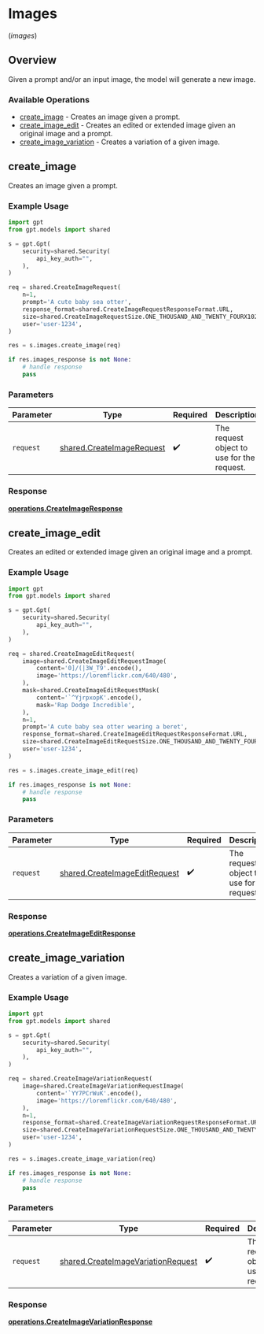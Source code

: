 # Images
(*images*)

## Overview

Given a prompt and/or an input image, the model will generate a new image.

### Available Operations

* [create_image](#create_image) - Creates an image given a prompt.
* [create_image_edit](#create_image_edit) - Creates an edited or extended image given an original image and a prompt.
* [create_image_variation](#create_image_variation) - Creates a variation of a given image.

## create_image

Creates an image given a prompt.

### Example Usage

```python
import gpt
from gpt.models import shared

s = gpt.Gpt(
    security=shared.Security(
        api_key_auth="",
    ),
)

req = shared.CreateImageRequest(
    n=1,
    prompt='A cute baby sea otter',
    response_format=shared.CreateImageRequestResponseFormat.URL,
    size=shared.CreateImageRequestSize.ONE_THOUSAND_AND_TWENTY_FOURX1024,
    user='user-1234',
)

res = s.images.create_image(req)

if res.images_response is not None:
    # handle response
    pass
```

### Parameters

| Parameter                                                              | Type                                                                   | Required                                                               | Description                                                            |
| ---------------------------------------------------------------------- | ---------------------------------------------------------------------- | ---------------------------------------------------------------------- | ---------------------------------------------------------------------- |
| `request`                                                              | [shared.CreateImageRequest](../../models/shared/createimagerequest.md) | :heavy_check_mark:                                                     | The request object to use for the request.                             |


### Response

**[operations.CreateImageResponse](../../models/operations/createimageresponse.md)**


## create_image_edit

Creates an edited or extended image given an original image and a prompt.

### Example Usage

```python
import gpt
from gpt.models import shared

s = gpt.Gpt(
    security=shared.Security(
        api_key_auth="",
    ),
)

req = shared.CreateImageEditRequest(
    image=shared.CreateImageEditRequestImage(
        content='0]/(|3W_T9'.encode(),
        image='https://loremflickr.com/640/480',
    ),
    mask=shared.CreateImageEditRequestMask(
        content='`^YjrpxopK'.encode(),
        mask='Rap Dodge Incredible',
    ),
    n=1,
    prompt='A cute baby sea otter wearing a beret',
    response_format=shared.CreateImageEditRequestResponseFormat.URL,
    size=shared.CreateImageEditRequestSize.ONE_THOUSAND_AND_TWENTY_FOURX1024,
    user='user-1234',
)

res = s.images.create_image_edit(req)

if res.images_response is not None:
    # handle response
    pass
```

### Parameters

| Parameter                                                                      | Type                                                                           | Required                                                                       | Description                                                                    |
| ------------------------------------------------------------------------------ | ------------------------------------------------------------------------------ | ------------------------------------------------------------------------------ | ------------------------------------------------------------------------------ |
| `request`                                                                      | [shared.CreateImageEditRequest](../../models/shared/createimageeditrequest.md) | :heavy_check_mark:                                                             | The request object to use for the request.                                     |


### Response

**[operations.CreateImageEditResponse](../../models/operations/createimageeditresponse.md)**


## create_image_variation

Creates a variation of a given image.

### Example Usage

```python
import gpt
from gpt.models import shared

s = gpt.Gpt(
    security=shared.Security(
        api_key_auth="",
    ),
)

req = shared.CreateImageVariationRequest(
    image=shared.CreateImageVariationRequestImage(
        content='`YY7PCrWuK'.encode(),
        image='https://loremflickr.com/640/480',
    ),
    n=1,
    response_format=shared.CreateImageVariationRequestResponseFormat.URL,
    size=shared.CreateImageVariationRequestSize.ONE_THOUSAND_AND_TWENTY_FOURX1024,
    user='user-1234',
)

res = s.images.create_image_variation(req)

if res.images_response is not None:
    # handle response
    pass
```

### Parameters

| Parameter                                                                                | Type                                                                                     | Required                                                                                 | Description                                                                              |
| ---------------------------------------------------------------------------------------- | ---------------------------------------------------------------------------------------- | ---------------------------------------------------------------------------------------- | ---------------------------------------------------------------------------------------- |
| `request`                                                                                | [shared.CreateImageVariationRequest](../../models/shared/createimagevariationrequest.md) | :heavy_check_mark:                                                                       | The request object to use for the request.                                               |


### Response

**[operations.CreateImageVariationResponse](../../models/operations/createimagevariationresponse.md)**

